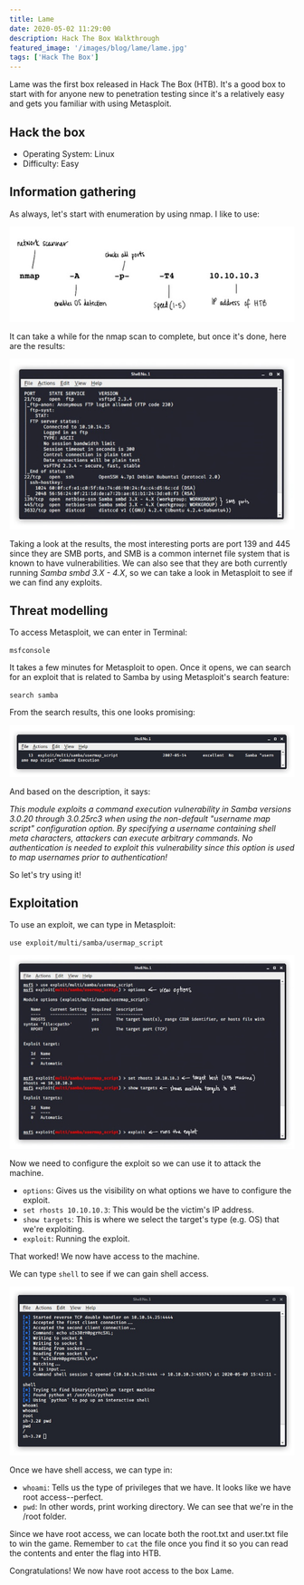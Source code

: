 ```yaml
---
title: Lame
date: 2020-05-02 11:29:00
description: Hack The Box Walkthrough
featured_image: '/images/blog/lame/lame.jpg'
tags: ['Hack The Box']
---
```


Lame was the first box released in Hack The Box (HTB). It's a good box to start with for anyone new to penetration testing since it's a relatively easy and gets you familiar with using Metasploit.

## Hack the box


* Operating System: Linux
* Difficulty: Easy


## Information gathering

As always, let's start with enumeration by using nmap. I like to use:


<img src="/images/blog/lame/ipaddress.jpg" alt="nmap scan">


It can take a while for the nmap scan to complete, but once it's done, here are the results:


<img src="/images/blog/lame/nmapresults.jpg" alt="nmap results">


Taking a look at the results, the most interesting ports are port 139 and 445 since they are SMB ports, and SMB is a common internet file system that is known to have vulnerabilities. We can also see that they are both currently running <i>Samba smbd 3.X - 4.X</i>, so we can take a look in Metasploit to see if we can find any exploits. 

## Threat modelling

To access Metasploit, we can enter in Terminal:

`msfconsole`

It takes a few minutes for Metasploit to open. Once it opens, we can search for an exploit that is related to Samba by using Metasploit's search feature:

`search samba`

From the search results, this one looks promising:


<img src="/images/blog/lame/exploit.jpg" alt="exploit">


And based on the description, it says:

<i>This module exploits a command execution vulnerability in Samba versions 3.0.20 through 3.0.25rc3 when using the non-default "username map script" configuration option. By specifying a username containing shell meta characters, attackers can execute arbitrary commands. No authentication is needed to exploit this vulnerability since this option is used to map usernames prior to authentication!</i>

So let's try using it!

## Exploitation

To use an exploit, we can type in Metasploit:

`use exploit/multi/samba/usermap_script`


<img src="/images/blog/lame/metasploit.jpg" alt="using metasploit">


Now we need to configure the exploit so we can use it to attack the machine.


* `options`: Gives us the visibility on what options we have to configure the exploit.
* `set rhosts 10.10.10.3`: This would be the victim's IP address.
* `show targets`: This is where we select the target's type (e.g. OS) that we're exploiting.
* `exploit`: Running the exploit.


That worked! We now have access to the machine.

We can type `shell` to see if we can gain shell access.


<img src="/images/blog/lame/shell.jpg" alt="obtaining a shell">


Once we have shell access, we can type in:


* `whoami`: Tells us the type of privileges that we have. It looks like we have root access--perfect.
* `pwd`: In other words, print working directory. We can see that we're in the /root folder.


Since we have root access, we can locate both the root.txt and user.txt file to win the game. Remember to `cat` the file once you find it so you can read the contents and enter the flag into HTB.

Congratulations! We now have root access to the box Lame.